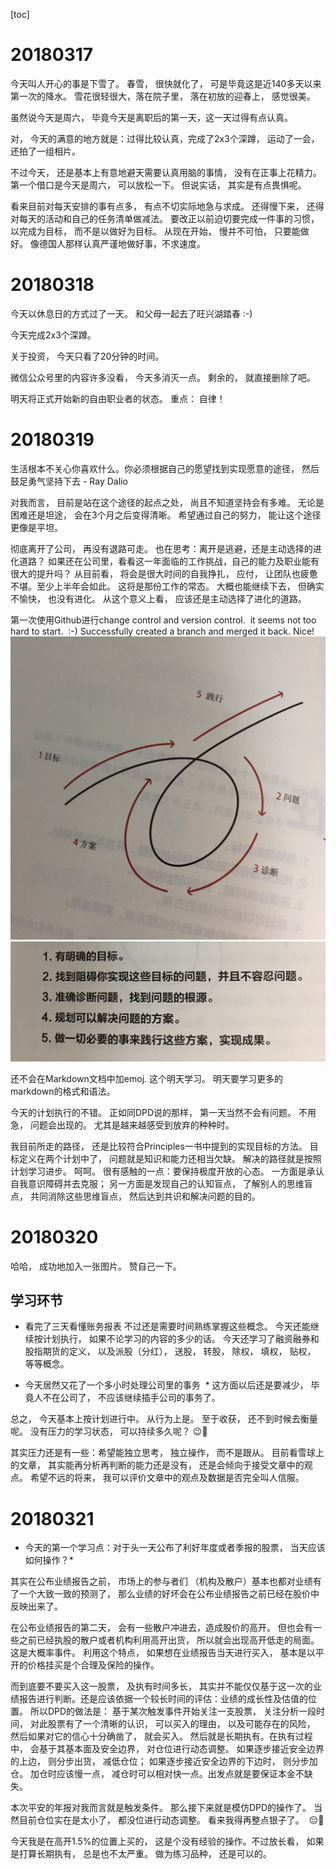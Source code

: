 [toc]



# 20180317

今天叫人开心的事是下雪了。 春雪， 很快就化了， 可是毕竟这是近140多天以来第一次的降水。 雪花很轻很大，落在院子里， 落在初放的迎春上， 感觉很美。 

虽然说今天是周六， 毕竟今天是离职后的第一天，这一天过得有点认真。 

对， 今天的满意的地方就是：过得比较认真，完成了2x3个深蹲， 运动了一会， 还拍了一组相片。 

不过今天， 还是基本上有意地避天需要认真用脑的事情， 没有在正事上花精力。第一个借口是今天是周六， 可以放松一下。 但说实话， 其实是有点畏惧呢。 

看来目前对每天安排的事有点多， 有点不切实际地急与求成。 还得慢下来， 还得对每天的活动和自己的任务清单做减法。 要改正以前迫切要完成一件事的习惯，以完成为目标， 而不是以做好为目标。 从现在开始， 慢并不可怕， 只要能做好。 像德国人那样认真严谨地做好事，不求速度。 

# 20180318

今天以休息日的方式过了一天。 和父母一起去了旺兴湖踏春 :-)

今天完成2x3个深蹲。 

关于投资， 今天只看了20分钟的时间。 

微信公众号里的内容许多没看， 今天多消灭一点。 剩余的， 就直接删除了吧。 

明天将正式开始新的自由职业者的状态。 重点： 自律！ 

# 20180319

生活根本不关心你喜欢什么。你必须根据自己的愿望找到实现愿意的途径， 然后鼓足勇气坚持下去 - Ray Dalio

对我而言， 目前是站在这个途径的起点之处， 尚且不知道坚持会有多难。 无论是困难还是坦途， 会在3个月之后变得清晰。 希望通过自己的努力， 能让这个途径更像是平坦。 

彻底离开了公司， 再没有退路可走。 也在思考：离开是逃避，还是主动选择的进化道路？ 如果还在公司里，看看这一年面临的工作挑战，自己的能力及职业能有很大的提升吗？ 从目前看， 将会是很大时间的自我挣扎， 应付， 让团队也疲惫不堪。至少上半年会如此。 这将是那份工作的常态。 大概也能继续下去， 但确实不愉快， 也没有进化。 从这个意义上看， 应该还是主动选择了进化的道路。 

第一次使用Github进行change control and version control.  it seems not too hard to start.  :-) Successfully created a branch and merged it back. Nice!
![test](https://raw.githubusercontent.com/Breeze314/pics/master/WechatIMG1.jpeg)
![test](https://raw.githubusercontent.com/Breeze314/pics/master/WechatIMG2.jpeg)

还不会在Markdown文档中加emoj. 这个明天学习。 明天要学习更多的markdown的格式和语法。 

今天的计划执行的不错。 正如同DPD说的那样， 第一天当然不会有问题。 不用急， 问题会出现的。 尤其是越来越感受到放弃的种种时。  

我目前所走的路径， 还是比较符合Principles一书中提到的实现目标的方法。 目标定义在两个计划中了， 问题就是知识和能力还相当欠缺。 解决的路径就是按照计划学习进步。 呵呵。 
很有感触的一点：要保持极度开放的心态。 一方面是承认自我意识障碍并去克服； 另一方面是发现自己的认知盲点， 了解别人的思维盲点， 共同消除这些思维盲点， 然后达到共识和解决问题的目的。 

20180320
===================
哈哈， 成功地加入一张图片。 赞自己一下。 

学习环节
--------------
* 看完了三天看懂账务报表
不过还是需要时间熟练掌握这些概念。 
今天还能继续按计划执行， 如果不论学习的内容的多少的话。 
今天还学习了融资融券和股指期货的定义， 以及派股（分红）， 送股， 转股， 除权， 填权， 贴权， 等等概念。 

* 今天居然又花了一个多小时处理公司里的事务  *
这方面以后还是要减少， 毕竟人不在公司了， 不应该继续插手公司的事务了。

总之， 今天基本上按计划进行中。 从行为上是。 至于收获， 还不到时候去衡量呢。 
没有压力的学习状态， 可以持续多久呢？ 😉🙈

其实压力还是有一些：希望能独立思考， 独立操作， 而不是跟从。 目前看雪球上的文章， 其实能再分析再判断的能力还是没有， 还是会倾向于接受文章中的观点。 希望不远的将来， 我可以评价文章中的观点及数据是否完全叫人信服。 

20180321
==============
* 今天的第一个学习点：对于头一天公布了利好年度或者季报的股票， 当天应该如何操作？*

其实在公布业绩报告之前， 市场上的参与者们 （机构及散户）基本也都对业绩有了一个大致一致的预测了， 那么业绩的好坏会在公布业绩报告之前已经在股价中反映出来了。 

在公布业绩报告的第二天， 会有一些散户冲进去，造成股价的高开。 但也会有一些之前已经执股的散户或者机构利用高开出货， 所以就会出现高开低走的局面。 这是大概率事件。 利用这个特点， 如果想在业绩报告当天进行买入， 基本是以平开的价格挂买是个合理及保险的操作。 

而到底要不要买入这一股票， 及执有时间多长， 其实并不能仅仅基于这一次的业绩报告进行判断。还是应该依据一个较长时间的评估：业绩的成长性及估值的位置。 
所以DPD的做法是： 基于某次触发事件开始关注一支股票， 关注分析一段时间， 对此股票有了一个清晰的认识， 可以买入的理由， 以及可能存在的风险， 然后如果对它的信心十分确凿了， 就会买入。 然后就是长期执有。在执有过程中， 会基于其基本面及安全边界， 对仓位进行动态调整。 如果逐步接近安全边界的上边， 则分步出货， 减低仓位； 如果逐步接近安全边界的下边时， 则分步加仓。 加仓时应该慢一点， 减仓时可以相对快一点。出发点就是要保证本金不缺失。 

本次平安的年报对我而言就是触发条件。 那么接下来就是模仿DPD的操作了。 当然目前仓位实在是太小了， 都没位进行动态调整。 看来我得再整点银子了。  😔💁

今天我是在高开1.5%的位置上买的， 这是个没有经验的操作。不过放长看， 如果是打算长期执有， 总是也不太严重。 做为练习品种， 还是可以的。 

